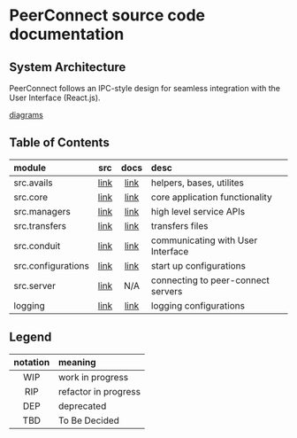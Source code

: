 # PeerConnect source code documentation

## System Architecture

PeerConnect follows an IPC-style design for seamless integration with the User Interface (React.js).

[diagrams](<https://excalidraw.com/?#json=JwupHwQ7QuQyK1BEYFhdl,528_biXX7getTXAvT763uw>)

## Table of Contents

| module             |                 src                 |                    docs                    | desc                               |
|:-------------------|:-----------------------------------:|:------------------------------------------:|:-----------------------------------|
| src.avails         |         [link](/src/avails)         |      [link](/src_docs/core/README.md)      | helpers, bases, utilites           |
| src.core           |          [link](/src/core)          |      [link](/src_docs/core/README.md)      | core application functionality     |
| src.managers       |        [link](/src/managers)        |    [link](/src_docs/managers/README.md)    | high level service APIs            |
| src.transfers      |       [link](/src/transfers)        |    [link](/src_docs/transfer/README.md)    | transfers files                    |
| src.conduit        |        [link](/src/conduit)         |    [link](/src_docs/conduit/README.md)     | communicating with User Interface  |
| src.configurations |     [link](/src/configurations)     | [link](/src_docs/configurations/README.md) | start up configurations            |
| src.server         |         [link](/src/server)         |                    N/A                     | connecting to peer-connect servers |
| logging            | [link](/src/managers/logmanager.py) |    [link](/src_docs/logging/README.md)     | logging configurations             |

## Legend

| notation | meaning              |
|:--------:|:---------------------|
|   WIP    | work in progress     |
|   RIP    | refactor in progress |
|   DEP    | deprecated           |
|   TBD    | To Be Decided        |
